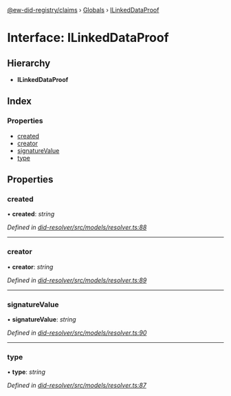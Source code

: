 [@ew-did-registry/claims](../README.md) › [Globals](../globals.md) › [ILinkedDataProof](ilinkeddataproof.md)

# Interface: ILinkedDataProof

## Hierarchy

* **ILinkedDataProof**

## Index

### Properties

* [created](ilinkeddataproof.md#created)
* [creator](ilinkeddataproof.md#creator)
* [signatureValue](ilinkeddataproof.md#signaturevalue)
* [type](ilinkeddataproof.md#type)

## Properties

###  created

• **created**: *string*

*Defined in [did-resolver/src/models/resolver.ts:88](https://github.com/energywebfoundation/ew-did-registry/blob/c54c7fe/packages/did-resolver/src/models/resolver.ts#L88)*

___

###  creator

• **creator**: *string*

*Defined in [did-resolver/src/models/resolver.ts:89](https://github.com/energywebfoundation/ew-did-registry/blob/c54c7fe/packages/did-resolver/src/models/resolver.ts#L89)*

___

###  signatureValue

• **signatureValue**: *string*

*Defined in [did-resolver/src/models/resolver.ts:90](https://github.com/energywebfoundation/ew-did-registry/blob/c54c7fe/packages/did-resolver/src/models/resolver.ts#L90)*

___

###  type

• **type**: *string*

*Defined in [did-resolver/src/models/resolver.ts:87](https://github.com/energywebfoundation/ew-did-registry/blob/c54c7fe/packages/did-resolver/src/models/resolver.ts#L87)*
